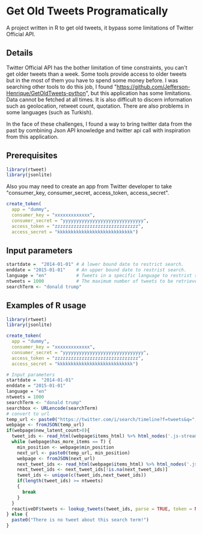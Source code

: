 # Get Old Tweets Programatically
A project written in R to get old tweets, it bypass some limitations of Twitter Official API.

## Details
Twitter Official API has the bother limitation of time constraints, you can't get older tweets than a week. Some tools provide access to older tweets but in the most of them you have to spend some money before.
I was searching other tools to do this job, I found "https://github.com/Jefferson-Henrique/GetOldTweets-python",
but this application has some limitations. Data cannot be fetched at all times. It is also difficult to discern information such as geolocation, retweet count, quotation. There are also problems in some languages (such as Turkish).

In the face of these challenges, I found a way to bring twitter data from the past by combining Json API knowledge and twitter api call with inspiration from this application.

## Prerequisites
```R
library(rtweet)
library(jsonlite)
```

Also you may need to create an app from Twitter developer to take "consumer_key, consumer_secret, access_token, access_secret".
```R
create_token(
  app = "dummy",
  consumer_key = "xxxxxxxxxxxxx",
  consumer_secret = "yyyyyyyyyyyyyyyyyyyyyyyyyyyyyy",
  access_token = "zzzzzzzzzzzzzzzzzzzzzzzzzzzzzzz",
  access_secret = "kkkkkkkkkkkkkkkkkkkkkkkkkkkk")
```  

## Input parameters
```R
startdate =  "2014-01-01" # A lower bound date to restrict search.
enddate = "2015-01-01"    # An upper bound date to restrist search.
language = "en"           # Tweets in a specific language to restrist search.
ntweets = 1000            # The maximum number of tweets to be retrieved
searchTerm <- "donald trump"
``` 

## Examples of R usage
```R
library(rtweet)
library(jsonlite)

create_token(
  app = "dummy",
  consumer_key = "xxxxxxxxxxxxx",
  consumer_secret = "yyyyyyyyyyyyyyyyyyyyyyyyyyyyyy",
  access_token = "zzzzzzzzzzzzzzzzzzzzzzzzzzzzzzz",
  access_secret = "kkkkkkkkkkkkkkkkkkkkkkkkkkkk")

# Input parameters
startdate =  "2014-01-01"
enddate = "2015-01-01"
language = "en"
ntweets = 1000
searchTerm <- "donald trump"
searchbox <- URLencode(searchTerm)
# convert to url
temp_url <- paste0("https://twitter.com/i/search/timeline?f=tweets&q=",searchbox,"%20since%3A",startdate,"%20until%3A",enddate,"&l=",language,"&src=typd&max_position=")
webpage <- fromJSON(temp_url)
if(webpage$new_latent_count>0){
  tweet_ids <- read_html(webpage$items_html) %>% html_nodes('.js-stream-tweet') %>% html_attr('data-tweet-id')
  while (webpage$has_more_items == T) {
    min_position <- webpage$min_position
    next_url <- paste0(temp_url, min_position)
    webpage <- fromJSON(next_url)
    next_tweet_ids <- read_html(webpage$items_html) %>% html_nodes('.js-stream-tweet') %>% html_attr('data-tweet-id')
    next_tweet_ids <- next_tweet_ids[!is.na(next_tweet_ids)]
    tweet_ids <- unique(c(tweet_ids,next_tweet_ids))
    if(length(tweet_ids) >= ntweets)
    {
      break
    }
  }
  reactiveDF$tweets <- lookup_tweets(tweet_ids, parse = TRUE, token = NULL)
} else {
  paste0("There is no tweet about this search term!")
}
``` 
